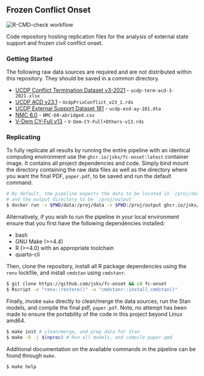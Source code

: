 Frozen Conflict Onset
---

![R-CMD-check workflow](https://github.com/jsks/fc-onset/actions/workflows/R-CMD-check.yml/badge.svg)

Code repository hosting replication files for the analysis of external state support and frozen civil conflict onset.

### Getting Started

The following raw data sources are required and are not distributed within this repository. They should be saved in a common directory.

- [UCDP Conflict Termination Dataset v3-2021](https://ucdp.uu.se/downloads/index.html#termination) - `ucdp-term-acd-3-2021.xlsx`
- [UCDP ACD v23.1](https://ucdp.uu.se/downloads/index.html#armedconflict) - `UcdpPrioConflict_v23_1.rds`
- [UCDP External Support Dataset 181](https://ucdp.uu.se/downloads/index.html#externalsupport) - `ucdp-esd-ay-181.dta`
- [NMC 6.0](https://correlatesofwar.org/data-sets/national-material-capabilities)  - `NMC-60-abridged.csv`
- [V-Dem CY-Full v13](https://v-dem.net) - `V-Dem-CY-Full+Others-v13.rds`

### Replicating

To fully replicate all results by running the entire pipeline with an identical computing environment use the `ghcr.io/jsks/fc-onset:latest` container image. It contains all project dependencies and code. Simply bind mount the directory containing the raw data files as well as the directory where you want the final PDF, `paper.pdf`, to be saved and run the default command.

```sh
# By default, the pipeline expects the data to be located in `/proj/data`
# and the output directory to be `/proj/output`
$ docker run -v $PWD/data:/proj/data -v $PWD:/proj/output ghcr.io/jsks/fc-onset:latest
```

Alternatively, if you wish to run the pipeline in your local environment ensure that you first have the following dependencies installed:

- bash
- GNU Make (>=4.4)
- R (>=4.0) with an appropriate toolchain
- quarto-cli

Then, clone the repository, install all R package dependencies using the `renv` lockfile, and install `cmdstan` using `cmdstanr`.

```sh
$ git clone https://github.com/jsks/fc-onset && cd fc-onset
$ Rscript -e "renv::restore()" -e "cmdstanr::install_cmdstan()"
```

Finally, invoke `make` directly to clean/merge the data sources, run the Stan models, and compile the final pdf, `paper.pdf`. Note, no attempt has been made to ensure the portability of the code in this project beyond Linux amd64.

```sh
$ make init # clean/merge, and prep data for Stan
$ make -O -j $(nproc) # Run all models, and compile paper.qmd
```

Additional documentation on the available commands in the pipeline can be found through `make`.

```sh
$ make help
```
